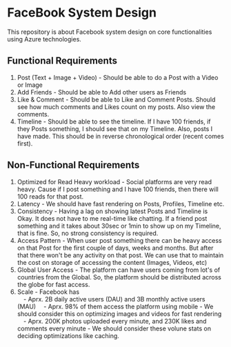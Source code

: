 # FaceBook System Design

This repository is about Facebook system design on core functionalities using Azure technologies.

## Functional Requirements
1. Post (Text + Image + Video) - Should be able to do a Post with a Video or Image
2. Add Friends - Should be able to Add other users as Friends
3. Like & Comment - Should be able to Like and Comment Posts. Should see how much comments and Likes count on my posts. Also view the comments.
4. Timeline - Should be able to see the timeline. If I have 100 friends, if they Posts something, I should see that on my Timeline. Also, posts I have made. This should be in reverse chronological order (recent comes first).


## Non-Functional Requirements
1. Optimized for Read Heavy workload - Social platforms are very read heavy. Cause if I post something and I have 100 friends, then there will 100 reads for that post.
2. Latency - We should have fast rendering on Posts, Profiles, Timeline etc.
3. Consistency - Having a lag on showing latest Posts and Timeline is Okay. It does not have to me real-time like chatting. If a friend post something and it takes about 30sec or 1min to show up on my Timeline, that is fine. So, no strong consistency is required.
4. Access Pattern - When user post something there can be heavy access on that Post for the first couple of days, weeks and months. But after that there won't be any activity on that post. We can use that to maintain the cost on storage of accessing the content (Images, Videos, etc)
5. Global User Access - The platform can have users coming from lot's of countries from the Global. So, the platform should be distributed across the globe for fast access.
6. Scale - Facebook has<br>
&emsp;- Aprx. 2B daily active users (DAU) and 3B monthly active users (MAU)
&emsp;- Aprx. 98% of them access the platform using mobile - We should consider this on optimizing images and videos for fast rendering
&emsp;- Aprx. 200K photos uploaded every minute, and 230K likes and comments every minute - We should consider these volune stats on deciding optimizations like caching.
